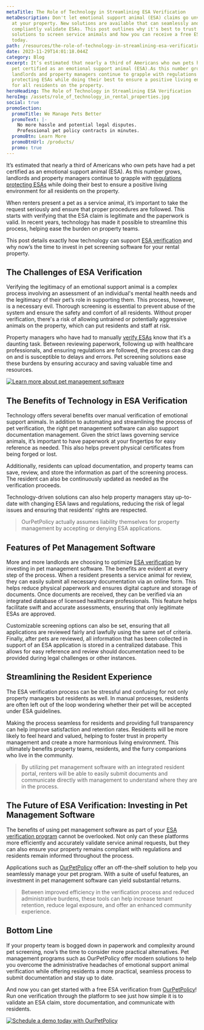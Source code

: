 ```yaml
---
metaTitle: The Role of Technology in Streamlining ESA Verification
metaDescription: Don't let emotional support animal (ESA) claims go unverified
  at your property. New solutions are available that can seamlessly and
  compliantly validate ESAs. This post outlines why it's best to trust modern
  solutions to screen service animals and how you can receive a free ESA screen
  today.
path: /resources/the-role-of-technology-in-streamlining-esa-verification
date: 2023-11-29T14:01:18.044Z
category: Blog
excerpt: It’s estimated that nearly a third of Americans who own pets have had a
  pet certified as an emotional support animal (ESA).As this number grows,
  landlords and property managers continue to grapple with regulations
  protecting ESAs while doing their best to ensure a positive living environment
  for all residents on the property.
heroHeading: The Role of Technology in Streamlining ESA Verification
heroImg: /assets/role_of_technology_in_rental_properties.jpg
social: true
promoSection:
  promoTitle: We Manage Pets Better
  promoText: |-
    No more hassle and potential legal disputes.
    Professional pet policy contracts in minutes.
  promoBtn: Learn More
  promoBtnUrl: /products/
  promo: true
---
```

It’s estimated that nearly a third of Americans who own pets have had a pet certified as an emotional support animal (ESA). As this number grows, landlords and property managers continue to grapple with [regulations protecting ESAs](https://landlordtech.com/resources/what-landlords-need-to-know-about-esas-in-2023/) while doing their best to ensure a positive living environment for all residents on the property.

When renters present a pet as a service animal, it’s important to take the request seriously and ensure that proper procedures are followed. This starts with verifying that the ESA claim is legitimate and the paperwork is valid. In recent years, technology has made it possible to streamline this process, helping ease the burden on property teams.

This post details exactly how technology can support [ESA verification](https://landlordtech.com/resources/tips-for-establishing-a-software-pet-screening-process-in-apartments) and why now’s the time to invest in pet screening software for your rental property.

## The Challenges of ESA Verification

Verifying the legitimacy of an emotional support animal is a complex process involving an assessment of an individual's mental health needs and the legitimacy of their pet’s role in supporting them. This process, however, is a necessary evil. Thorough screening is essential to prevent abuse of the system and ensure the safety and comfort of all residents. Without proper verification, there's a risk of allowing untrained or potentially aggressive animals on the property, which can put residents and staff at risk.

Property managers who have had to manually [verify ESAs](https://landlordtech.com/resources/the-opportunity-cost-of-not-verifying-tenant-esa-etters/) know that it’s a daunting task. Between reviewing paperwork, following up with healthcare professionals, and ensuring regulations are followed, the process can drag on and is susceptible to delays and errors. Pet screening solutions ease these burdens by ensuring accuracy and saving valuable time and resources.

[![L﻿earn more a﻿bout pet management software](/assets/verifying_legitimacy_of_esa.png "L﻿earn more how to v﻿erify ESAs for your rental property with OurPetPolicy")](https://landlordtech.com/products)

## The Benefits of Technology in ESA Verification

Technology offers several benefits over manual verification of emotional support animals. In addition to automating and streamlining the process of pet verification, the right pet management software can also support documentation management. Given the strict laws governing service animals, it’s important to have paperwork at your fingertips for easy reference as needed. This also helps prevent physical certificates from being forged or lost.

Additionally, residents can upload documentation, and property teams can save, review, and store the information as part of the screening process. The resident can also be continuously updated as needed as the verification proceeds.

Technology-driven solutions can also help property managers stay up-to-date with changing ESA laws and regulations, reducing the risk of legal issues and ensuring that residents' rights are respected.

> OurPetPolicy actually assumes liability themselves for property management by accepting or denying ESA applications.

## Features of Pet Management Software

More and more landlords are choosing to optimize [ESA verification](https://landlordtech.com/resources/seven-esa-loopholes-commonly-used-by-tenants-and-how-to-close-them/) by investing in pet management software. The benefits are evident at every step of the process. When a resident presents a service animal for review, they can easily submit all necessary documentation via an online form. This helps reduce physical paperwork and ensures digital capture and storage of documents. Once documents are received, they can be verified via an integrated database of licensed healthcare professionals. This feature helps facilitate swift and accurate assessments, ensuring that only legitimate ESAs are approved.

Customizable screening options can also be set, ensuring that all applications are reviewed fairly and lawfully using the same set of criteria. Finally, after pets are reviewed, all information that has been collected in support of an ESA application is stored in a centralized database. This allows for easy reference and review should documentation need to be provided during legal challenges or other instances.

## Streamlining the Resident Experience

The ESA verification process can be stressful and confusing for not only property managers but residents as well. In manual processes, residents are often left out of the loop wondering whether their pet will be accepted under ESA guidelines.

Making the process seamless for residents and providing full transparency can help improve satisfaction and retention rates. Residents will be more likely to feel heard and valued, helping to foster trust in property management and create a more harmonious living environment. This ultimately benefits property teams, residents, and the furry companions who live in the community.

> By utilizing pet management software with an integrated resident portal, renters will be able to easily submit documents and communicate directly with management to understand where they are in the process.

## The Future of ESA Verification: Investing in Pet Management Software

The benefits of using pet management software as part of your [ESA verification program](https://landlordtech.com/resources/best-practices-to-properly-screen-pets-for-apartments/) cannot be overlooked. Not only can these platforms more efficiently and accurately validate service animal requests, but they can also ensure your property remains compliant with regulations and residents remain informed throughout the process.

Applications such as [OurPetPolicy](https://landlordtech.com/products) offer an off-the-shelf solution to help you seamlessly manage your pet program. With a suite of useful features, an investment in pet management software 
can yield substantial returns.

> Between improved efficiency in the verification process and reduced administrative burdens, these tools can help increase tenant retention, reduce legal exposure, and offer an enhanced community experience.

## Bottom Line

If your property team is bogged down in paperwork and complexity around pet screening, now’s the time to consider more practical alternatives. Pet management programs such as OurPetPolicy offer modern solutions to help you overcome the administrative headaches of emotional support animal verification while offering residents a more practical, seamless process to submit documentation and stay up to date.

And now you can get started with a free ESA verification from [OurPetPolicy](https://landlordtech.com/products)! Run one verification through the platform to see just how simple it is to validate an ESA claim, store documentation, and communicate with residents.

[![Schedule a demo today with OurPetPolicy](/assets/efficient_esa_verification_process_with_ourpetpolicy.png "Schedule a demo today with OurPetPolicy")](https://info.ourpetpolicy.com/demo/)